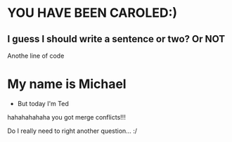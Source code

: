 
# YOU HAVE BEEN CAROLED:)

## I guess I should write a sentence or two? Or NOT

Anothe line of code 


# My name is Michael

- But today I'm Ted

hahahahahaha you got merge conflicts!!!

Do I really need to right another question... :/